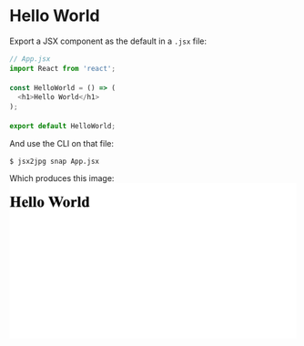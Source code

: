 # Hello World

Export a JSX component as the default in a `.jsx` file:

```javascript
// App.jsx
import React from 'react';

const HelloWorld = () => (
  <h1>Hello World</h1>
);

export default HelloWorld;
```

And use the CLI on that file:
```
$ jsx2jpg snap App.jsx
```

Which produces this image:
![](../images/example-1.jpg)
